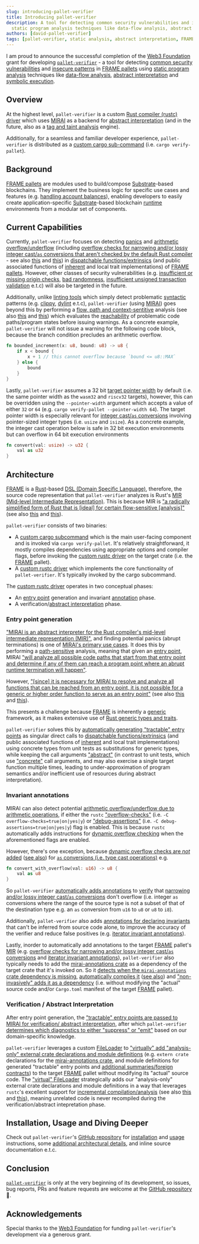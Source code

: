 ```yaml
---
slug: introducing-pallet-verifier
title: Introducing pallet-verifier
description: A tool for detecting common security vulnerabilities and insecure patterns in FRAME pallets using
  static program analysis techniques like data-flow analysis, abstract interpretation and symbolic execution.
authors: [david-pallet-verifier]
tags: [pallet-verifier, static analysis, abstract interpretation, FRAME, MIRAI, Substrate, Rust, MIR]
---
```


I am proud to announce the successful completion of the [Web3 Foundation][W3F] grant for developing
[`pallet-verifier`][pallet-verifier] - a tool for detecting [common security vulnerabilities][vulnerabilities] and
[insecure patterns] in [FRAME pallets][FRAME] using [static program analysis][static-analysis] techniques like
[data-flow analysis][data-flow], [abstract interpretation][abs-int] and [symbolic execution][symbex].

[W3F]: https://web3.foundation
[pallet-verifier]: https://github.com/davidsemakula/pallet-verifier
[FRAME]: https://docs.substrate.io/learn/runtime-development/#frame
[Substrate]: https://docs.substrate.io/
[vulnerabilities]: https://secure-contracts.com/not-so-smart-contracts/substrate/
[insecure patterns]: https://docs.substrate.io/build/troubleshoot-your-code/#unsafe-or-insecure-patterns
[static-analysis]: https://en.wikipedia.org/wiki/Static_program_analysis
[data-flow]: https://en.wikipedia.org/wiki/Data-flow_analysis
[abs-int]: https://en.wikipedia.org/wiki/Abstract_interpretation
[symbex]: https://en.wikipedia.org/wiki/Symbolic_execution

## Overview

At the highest level, `pallet-verifier` is a custom [Rust compiler (rustc) driver][rustc-driver] which uses
[MIRAI] as a backend for [abstract interpretation][MIRAI-abs-int] (and in the future, also as a
[tag and taint analysis][MIRAI-tag] engine).

Additionally, for a seamless and familiar developer experience, `pallet-verifier` is distributed as a
[custom cargo sub-command][cargo-sub-cmd] (i.e. `cargo verify-pallet`).

[rustc-driver]: https://rustc-dev-guide.rust-lang.org/rustc-driver/intro.html
[MIRAI]: https://github.com/endorlabs/MIRAI
[MIRAI-abs-int]: https://github.com/endorlabs/MIRAI/blob/main/documentation/Overview.md#abstract-interpretation
[MIRAI-tag]: https://github.com/endorlabs/MIRAI/blob/main/documentation/TagAnalysis.md
[cargo-sub-cmd]: https://doc.rust-lang.org/cargo/reference/external-tools.html#custom-subcommands

<!-- truncate -->

## Background

[FRAME pallets][FRAME] are modules used to build/compose [Substrate]-based blockchains.
They implement the business logic for specific use cases and features
(e.g. [handling account balances][balances-pallet]), enabling developers to easily create
application-specific [Substrate]-based blockchain [runtime] environments from a modular set of components.

[runtime]: https://docs.substrate.io/reference/glossary/#runtime
[balances-pallet]: https://github.com/paritytech/polkadot-sdk/tree/master/substrate/frame/balances

## Current Capabilities

Currently, `pallet-verifier` focuses on detecting [panics] and [arithmetic overflow/underflow] (including
[overflow checks for narrowing and/or lossy integer cast/`as` conversions that aren't checked by the default Rust compiler][overflow-rfc-updates] -
see also [this][overflow-rfc-remove-as] and [this][as-conversions-lossy]) in [dispatchable functions/extrinsics][call]
(and public associated functions of [inherent][inherent-impls] and local trait implementations) of [FRAME pallets][FRAME].
However, other classes of security vulnerabilities (e.g. [insufficient or missing origin checks][origin-checks],
[bad randomness][randomness], [insufficient unsigned transaction validation][validate-unsigned] e.t.c)
will also be targeted in the future.

[panics]: https://secure-contracts.com/not-so-smart-contracts/substrate/dont_panic/
[arithmetic overflow/underflow]: https://secure-contracts.com/not-so-smart-contracts/substrate/arithmetic_overflow/
[overflow-rfc-updates]: https://rust-lang.github.io/rfcs/0560-integer-overflow.html#updates-since-being-accepted
[overflow-rfc-remove-as]: https://github.com/rust-lang/rfcs/pull/1019
[as-conversions-lossy]: https://doc.rust-lang.org/reference/expressions/operator-expr.html#semantics
[call]: https://docs.rs/frame-support/latest/frame_support/pallet_macros/attr.call.html
[inherent-impls]: https://doc.rust-lang.org/reference/items/implementations.html#inherent-implementations
[origin-checks]: https://secure-contracts.com/not-so-smart-contracts/substrate/origins/
[randomness]: https://secure-contracts.com/not-so-smart-contracts/substrate/randomness/
[validate-unsigned]: https://secure-contracts.com/not-so-smart-contracts/substrate/validate_unsigned/

Additionally, unlike [linting tools][lint] which simply detect problematic [syntactic][syntax] patterns
(e.g. [clippy], [dylint] e.t.c), `pallet-verifier` (using [MIRAI]) goes beyond this by performing a
[flow, path and context-sentitive][analysis-sensitivity] analysis (see also [this][MIRAI-use] and [this][MIRAI-abs-int])
which evaluates the [reachability] of problematic code paths/program states before issuing warnings.
As a concrete example, `pallet-verifier` will not issue a warning for the following code block,
because the branch condition precludes an arithmetic overflow.

```rust
fn bounded_increment(x: u8, bound: u8) -> u8 {
    if x < bound {
        x + 1 // this cannot overflow because `bound <= u8::MAX`
    } else {
        bound
    }
}
```

[lint]: https://en.wikipedia.org/wiki/Lint_(software)
[clippy]: https://github.com/rust-lang/rust-clippy
[dylint]: https://github.com/trailofbits/dylint
[syntax]: https://en.wikipedia.org/wiki/Syntax_(programming_languages)
[analysis-sensitivity]: https://en.wikipedia.org/wiki/Data-flow_analysis#Sensitivities
[MIRAI-use]: https://github.com/endorlabs/MIRAI/blob/main/README.md#who-should-use-mirai
[reachability]: https://en.wikipedia.org/wiki/Reachability_problem

Lastly, `pallet-verifier` assumes a 32 bit [target pointer width][rustc-target-pointer-width] by default
(i.e. the same pointer width as the `wasm32` and `riscv32` targets), however, this can be overridden using
the `--pointer-width` argument which accepts a value of either `32` or `64` (e.g. `cargo verify-pallet --pointer-width 64`).
The target pointer width is especially relevant for [integer cast/`as` conversions][as-conversions] involving
pointer-sized integer types (i.e. `usize` and `isize`). As a concrete example, the integer cast operation below is
safe in 32 bit execution environments but can overflow in 64 bit execution environments

```rust
fn convert(val: usize) -> u32 {
    val as u32
}
```

[rustc-target-pointer-width]: https://doc.rust-lang.org/reference/conditional-compilation.html#target_pointer_width
[as-conversions]: https://doc.rust-lang.org/reference/expressions/operator-expr.html#type-cast-expressions

## Architecture

[FRAME] is a [Rust]-based [DSL (Domain Specific Language)][DSL], therefore, the source code representation that
`pallet-verifier` analyzes is Rust's [MIR (Mid-level Intermediate Representation)][MIR]. This is because MIR is
["a radically simplified form of Rust that is [ideal] for certain flow-sensitive [analysis]"][MIR]
(see also [this][MIR-simple] and [this][MIRAI-MIR]).

[Rust]: https://www.rust-lang.org/
[DSL]: https://doc.rust-lang.org/rust-by-example/macros/dsl.html
[MIR]: https://rustc-dev-guide.rust-lang.org/mir/
[MIR-simple]: https://blog.rust-lang.org/2016/04/19/MIR.html#reducing-rust-to-a-simple-core
[MIRAI-MIR]: https://github.com/endorlabs/MIRAI/blob/main/documentation/WhyMir.md

`pallet-verifier` consists of two binaries:

- A [custom cargo subcommand][cargo-sub-cmd-src] which is the main user-facing component and is invoked via
  `cargo verify-pallet`. It's relatively straightforward, it mostly compiles dependencies using
  appropriate options and compiler flags, before invoking the [custom rustc driver][rustc-driver-src]
  on the target crate (i.e. the [FRAME] pallet).
- A [custom rustc driver][rustc-driver-src] which implements the core functionality of `pallet-verifier`.
  It's typically invoked by the cargo subcommand.

[cargo-sub-cmd-src]: https://github.com/davidsemakula/pallet-verifier/blob/master/src/main.rs
[rustc-driver-src]: https://github.com/davidsemakula/pallet-verifier/blob/master/src/driver.rs

The [custom rustc driver][rustc-driver-src] operates in two conceptual phases:

- An [entry point][MIRAI-entrypoint] generation and invariant [annotation][annotations] phase.
- A verification/[abstract interpretation][abs-int] phase.

[MIRAI-entrypoint]: https://github.com/endorlabs/MIRAI/blob/main/documentation/Overview.md#entry-points
[annotations]: https://crates.io/crates/mirai-annotations

### Entry point generation

["MIRAI is an abstract interpreter for the Rust compiler's mid-level intermediate representation (MIR)"][MIRAI],
and finding potential panics (abrupt terminations) is one of [MIRAI's primary use cases][MIRAI-use].
It does this by performing a [path-sensitive][analysis-sensitivity] analysis, meaning that given an [entry point][MIRAI-entrypoint],
MIRAI ["will analyze all possible code paths that start from that entry point and determine if any of them can reach
a program point where an abrupt runtime termination will happen"][MIRAI-use].

[MIRAI-entrypoint]: https://github.com/endorlabs/MIRAI/blob/main/documentation/Overview.md#entry-points

However, ["[since] it is necessary for MIRAI to resolve and analyze all functions that can be reached from an entry point,
it is not possible for a generic or higher order function to serve as an entry point"][MIRAI-entrypoint]
(see also [this][monomorphization] and [this][lowering-MIR]).

This presents a challenge because [FRAME] is inherently a [generic] framework,
as it makes extensive use of [Rust generic types and traits][rust-generics].

`pallet-verifier` solves this by [automatically generating "tractable" entry points][enrty-point-callback-src]
as singular direct calls to [dispatchable functions/extrinsics][call] (and public associated functions of
[inherent][inherent-impls] and local trait implementations) using concrete types from unit tests as substitutions
for generic types, while keeping the call arguments ["abstract"][MIRAI-abstract-value]
(in contrast to unit tests, which use ["concrete"][MIRAI-abstract-value] call arguments,
and may also exercise a single target function multiple times, leading to under-approximation of program semantics
and/or inefficient use of resources during abstract interpretation).

[generic]: https://en.wikipedia.org/wiki/Generic_programming
[rust-generics]: https://doc.rust-lang.org/book/ch10-00-generics.html
[monomorphization]: https://rustc-dev-guide.rust-lang.org/backend/monomorph.html
[lowering-MIR]: https://rustc-dev-guide.rust-lang.org/backend/lowering-mir.html
[enrty-point-callback-src]: https://github.com/davidsemakula/pallet-verifier/blob/master/src/callbacks/entry_points.rs
[MIRAI-abstract-value]: https://github.com/endorlabs/MIRAI/blob/main/documentation/Overview.md#abstract-values

### Invariant annotations

MIRAI can also detect potential [arithmetic overflow/underflow due to arithmetic operations][overflow-op-exp],
if either the `rustc` ["overflow-checks"] (i.e. `-C overflow-checks=true|on|yes|y`) or
["debug-assertions"] (i.e. `-C debug-assertions=true|on|yes|y`) flag is enabled.
This is because `rustc` automatically adds instructions for [dynamic overflow checking][overflow-rfc]
when the aforementioned flags are enabled.

[overflow-op-exp]: https://doc.rust-lang.org/reference/expressions/operator-expr.html#overflow
["overflow-checks"]: https://doc.rust-lang.org/rustc/codegen-options/index.html#overflow-checks
["debug-assertions"]: https://doc.rust-lang.org/rustc/codegen-options/index.html#debug-assertions
[overflow-rfc]: https://rust-lang.github.io/rfcs/0560-integer-overflow.html

However, there's one exception, because [dynamic overflow checks are _not_ added][overflow-rfc-updates]
([see also][overflow-rfc-remove-as]) for [`as` conversions (i.e. type cast operations)][as-conversions] e.g.

```rust
fn convert_with_overflow(val: u16) -> u8 {
    val as u8
}
```

So `pallet-verifier` [automatically adds annotations][int-cast-overflow-src] to [verify][MIRAI-verify] that
[narrowing and/or lossy integer cast/`as` conversions][as-conversions-lossy] don't overflow
(i.e. integer `as` conversions where the range of the source type is not a subset of that of the destination type
e.g. an `as` conversion from `u16` to `u8` or `u8` to `i8`).

[int-cast-overflow-src]: https://github.com/davidsemakula/pallet-verifier/blob/master/src/providers/int_cast_overflow.rs
[MIRAI-verify]: https://docs.rs/mirai-annotations/1.12.0/mirai_annotations/macro.verify.html
[as-conversions-lossy]: https://doc.rust-lang.org/reference/expressions/operator-expr.html#semantics

Additionally, `pallet-verifier` also adds [annotations for declaring invariants][annotations] that can't be inferred
from source code alone, to improve the accuracy of the verifier and reduce false positives
(e.g. [iterator invariant annotations][iterator-annotations-src]).

[iterator-annotations-src]: https://github.com/davidsemakula/pallet-verifier/blob/master/src/providers/iterator_annotations.rs

Lastly, inorder to automatically add annotations to the target [FRAME] pallet's [MIR]
(e.g. [overflow checks for narrowing and/or lossy integer cast/`as` conversions][int-cast-overflow-src] and
[iterator invariant annotations][iterator-annotations-src]), `pallet-verifier` also typically needs to add
the [mirai-annotations crate][annotations] as a dependency of the target crate that it's invoked on.
So it [detects when the `mirai-annotations` crate dependency is missing][annotations-detect-src],
[automatically compiles it][annotations-compile-src] ([see also][annotations-compile-trigger-src])
and ["non-invasively" adds it as a dependency][annotations-add-src] (i.e. without modifying the "actual" source code
and/or `Cargo.toml` manifest of the target [FRAME] pallet).

[annotations-detect-src]: https://github.com/davidsemakula/pallet-verifier/blob/844a49f85f434442202f724c2b5a8aecd0cf9d84/src/cli_utils.rs#L128-L138
[annotations-compile-src]: https://github.com/davidsemakula/pallet-verifier/blob/844a49f85f434442202f724c2b5a8aecd0cf9d84/src/driver.rs#L196-L254
[annotations-compile-trigger-src]: https://github.com/davidsemakula/pallet-verifier/blob/844a49f85f434442202f724c2b5a8aecd0cf9d84/src/main.rs#L180-L223
[annotations-add-src]: https://github.com/davidsemakula/pallet-verifier/blob/844a49f85f434442202f724c2b5a8aecd0cf9d84/src/main.rs#L259-L273

### Verification / Abstract Interpretation

After entry point generation, the ["tractable" entry points are passed to MIRAI for verification/ abstract interpretation][verifier-callback-src],
after which `pallet-verifier` [determines which diagnostics to either "suppress" or "emit"][diagnostics-filter-src]
based on our domain-specific knowledge.

[verifier-callback-src]: https://github.com/davidsemakula/pallet-verifier/blob/master/src/callbacks/verifier.rs
[diagnostics-filter-src]: https://github.com/davidsemakula/pallet-verifier/blob/844a49f85f434442202f724c2b5a8aecd0cf9d84/src/callbacks/verifier.rs#L321-L549

`pallet-verifier` leverages a custom [FileLoader][rust-file-loader]
to ["virtually" add "analysis-only" external crate declarations and module definitions][virtual-file-loader-src]
(e.g. `extern crate` declarations for the [mirai-annotations crate][annotations], and module definitions for
generated "tractable" entry points and [additional summaries/foreign contracts][contracts-src])
to the target [FRAME] pallet without modifying its "actual" source code.
The ["virtual" FileLoader][virtual-file-loader-src] strategically adds our "analysis-only" external crate declarations
and module definitions in a way that leverages `rustc`'s excellent support for [incremental compilation/analysis][rustc-inc-comp-detail]
(see also [this][rustc-inc-comp] and [this][rustc-query]), meaning unrelated code is never recompiled during the verification/abstract intepretation phase.

[rust-file-loader]: https://doc.rust-lang.org/nightly/nightly-rustc/rustc_span/source_map/trait.FileLoader.html
[virtual-file-loader-src]: https://github.com/davidsemakula/pallet-verifier/blob/master/src/file_loader.rs
[contracts-src]: https://github.com/davidsemakula/pallet-verifier/blob/master/artifacts/contracts.rs
[rustc-inc-comp-detail]: https://rustc-dev-guide.rust-lang.org/queries/incremental-compilation-in-detail.html
[rustc-inc-comp]: https://rustc-dev-guide.rust-lang.org/queries/incremental-compilation.html
[rustc-query]: https://rustc-dev-guide.rust-lang.org/query.html

## Installation, Usage and Diving Deeper

Check out `pallet-verifier`'s [GitHub repository][pallet-verifier] for [installation][README-install] and
[usage][README-use] instructions, some [additional architectural details][ARCHITECTURE],
and inline source documentation e.t.c.

[README-install]: https://github.com/davidsemakula/pallet-verifier/blob/master/README.md#installation
[README-use]: https://github.com/davidsemakula/pallet-verifier/blob/master/README.md#usage
[ARCHITECTURE]: https://github.com/davidsemakula/pallet-verifier/blob/master/ARCHITECTURE.md

## Conclusion

[`pallet-verifier`][pallet-verifier] is only at the very beginning of its development, so issues, bug reports, PRs and feature requests
are welcome at the [GitHub repository][pallet-verifier] 🙂.

## Acknowledgements

Special thanks to the [Web3 Foundation][W3F] for funding `pallet-verifier`'s development via a generous grant.
